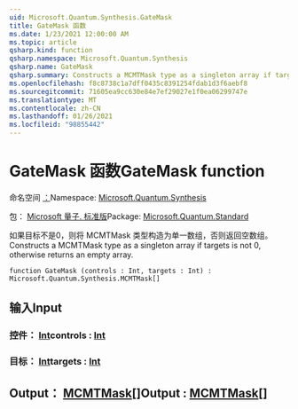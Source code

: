 ```yaml
---
uid: Microsoft.Quantum.Synthesis.GateMask
title: GateMask 函数
ms.date: 1/23/2021 12:00:00 AM
ms.topic: article
qsharp.kind: function
qsharp.namespace: Microsoft.Quantum.Synthesis
qsharp.name: GateMask
qsharp.summary: Constructs a MCMTMask type as a singleton array if targets is not 0, otherwise returns an empty array.
ms.openlocfilehash: f8c8738c1a7dff0435c8391254fdab1d3f6aebf8
ms.sourcegitcommit: 71605ea9cc630e84e7ef29027e1f0ea06299747e
ms.translationtype: MT
ms.contentlocale: zh-CN
ms.lasthandoff: 01/26/2021
ms.locfileid: "98855442"
---
```

# <a name="gatemask-function"></a><span data-ttu-id="a60a9-102">GateMask 函数</span><span class="sxs-lookup"><span data-stu-id="a60a9-102">GateMask function</span></span>

<span data-ttu-id="a60a9-103">命名空间 [：](xref:Microsoft.Quantum.Synthesis)</span><span class="sxs-lookup"><span data-stu-id="a60a9-103">Namespace: [Microsoft.Quantum.Synthesis](xref:Microsoft.Quantum.Synthesis)</span></span>

<span data-ttu-id="a60a9-104">包： [Microsoft 量子. 标准版](https://nuget.org/packages/Microsoft.Quantum.Standard)</span><span class="sxs-lookup"><span data-stu-id="a60a9-104">Package: [Microsoft.Quantum.Standard](https://nuget.org/packages/Microsoft.Quantum.Standard)</span></span>


<span data-ttu-id="a60a9-105">如果目标不是0，则将 MCMTMask 类型构造为单一数组，否则返回空数组。</span><span class="sxs-lookup"><span data-stu-id="a60a9-105">Constructs a MCMTMask type as a singleton array if targets is not 0, otherwise returns an empty array.</span></span>

```qsharp
function GateMask (controls : Int, targets : Int) : Microsoft.Quantum.Synthesis.MCMTMask[]
```


## <a name="input"></a><span data-ttu-id="a60a9-106">输入</span><span class="sxs-lookup"><span data-stu-id="a60a9-106">Input</span></span>

### <a name="controls--int"></a><span data-ttu-id="a60a9-107">控件： [Int](xref:microsoft.quantum.lang-ref.int)</span><span class="sxs-lookup"><span data-stu-id="a60a9-107">controls : [Int](xref:microsoft.quantum.lang-ref.int)</span></span>




### <a name="targets--int"></a><span data-ttu-id="a60a9-108">目标： [Int](xref:microsoft.quantum.lang-ref.int)</span><span class="sxs-lookup"><span data-stu-id="a60a9-108">targets : [Int](xref:microsoft.quantum.lang-ref.int)</span></span>





## <a name="output--mcmtmask"></a><span data-ttu-id="a60a9-109">Output： [MCMTMask](xref:Microsoft.Quantum.Synthesis.MCMTMask)[]</span><span class="sxs-lookup"><span data-stu-id="a60a9-109">Output : [MCMTMask](xref:Microsoft.Quantum.Synthesis.MCMTMask)[]</span></span>

